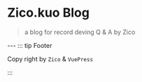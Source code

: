 # Zico.kuo Blog

> a blog for record deving Q & A by Zico


<postComment/>
---
::: tip Footer

Copy right by `Zico` & `VuePress`

:::
